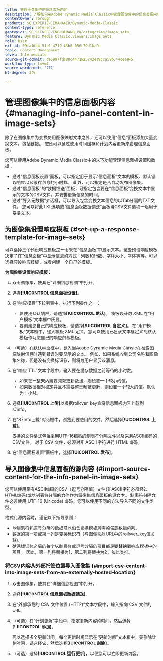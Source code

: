 ```yaml
---
title: 管理图像集中的信息面板内容
description: 了解如何在Adobe Dynamic Media Classic中管理图像集中的信息面板内容。
contentOwner: rbrough
products: SG_EXPERIENCEMANAGER/Dynamic-Media-Classic
content-type: reference
geptopics: SG_SCENESEVENONDEMAND_PK/categories/image_sets
feature: Dynamic Media Classic,Viewers,Image Sets
role: User
exl-id: 09fafdb4-51e2-4719-83b6-056f79d1ba9e
topic: Content Management
level: Intermediate
source-git-commit: de6997fda88c4471625242ee9cca59b344cee945
workflow-type: tm+mt
source-wordcount: '777'
ht-degree: 34%

---
```


# 管理图像集中的信息面板内容{#managing-info-panel-content-in-image-sets}

除了在图像集中为变换使用图像映射文本之外，还可以使用“信息”面板添加大量变换文本，包括链接。 您还可以通过使用时间缓存和计划内容更新来管理信息面板。

您可以使用Adobe Dynamic Media Classic中的以下功能管理信息面板设置和数据：

* 通过“信息面板设置”面板，可以指定用于显示“信息面板”文本的模板、默认错误响应以及缓存信息的小时数。 此外，可以指定是否自动发布图像集。
* 通过“信息面板”的“数据馈送”面板，可指定包含要在“信息面板”变换文本中显示的文本的CSV文件，并安排更新信息的时间。
* 通过“导入元数据”对话框，可以导入包含变换文本信息的以Tab分隔的TXT文件。 您可以将此TXT选项或“信息面板数据馈送”面板与CSV文件选项一起用于变换文本。

## 为图像集设置响应模板 {#set-up-a-response-template-for-image-sets}

可以选择三个预设响应模板之一用来在“信息面板”中显示文本。这些预设响应模板决定了在“信息面板”中显示信息的方式：列数和行数、字样大小、字体等等。可以选择预设响应模板，或者创建一个自己的模板。

**为图像集设置响应模板：**

1. 双击图像集，使其在“详细信息视图”中打开。
1. 选择&#x200B;**[!UICONTROL 信息面板设置]**。
1. 在“响应模板”下拉列表中，执行下列操作之一：

   * 要使用默认响应，请选择&#x200B;**[!UICONTROL 默认]**。 模板设计的 XML 在“用户模板”文本框中灰显。
   * 要创建您自己的响应模板，请选择&#x200B;**[!UICONTROL 自定义]**。 在“用户模板”文本框中，键入模板 XML 定义。您可以使用已在该文本框定义的默认模板作为您自己的响应的基模板。

1. （可选）在默认响应框中，键入当Adobe Dynamic Media Classic在检索图像映射信息时遇到错误时要显示的文本。 例如，如果系统收到公司名称和图像集名称，但是没有变换标识符，则将为用户显示该消息。
1. 在“响应 TTL”文本字段中，输入要在缓存数据之前等待的小时数。

   * 如果在一整天内需要频繁更新数据，则设置一个较小的值。
   * 如果数据相对稳定并且不需要整天频繁更新，则设置一个较大的值。默认为十小时。

1. 选择&#x200B;**[!UICONTROL 上传]**&#x200B;以根据rollover_key值将信息面板内容上载到s7info。
1. 在“S7Info上载”对话框中，浏览到要使用的文件，然后选择&#x200B;**[!UICONTROL 上载]**。

   支持的文件格式包括采用UTF-16编码的制表符分隔文件以及采用ASCII编码的CSV文件。 对于 CSV 文件，必须对非 ASCII 字符进行 HTML 编码。

1. 在“信息面板设置”面板中，选择&#x200B;**[!UICONTROL 发布]**。

## 导入图像集中信息面板的源内容 {#import-source-content-for-the-info-panel-in-image-sets}

您可以使用带有ASCII编码的CSV（逗号分隔值）文件(非ASCII字符必须经过HTML编码)或以制表符分隔的文件作为图像集信息面板的源文本。 制表符分隔文件必须使用 UTF-16 (Unicode) 编码。您可以使用不同的方法导入不同的文件类型。

格式化源内容时，谨记以下指导原则：

* 以制表符和逗号分隔的数据可以包含变换模板所需的任意数量的列。
* 数据的第一项或第一列是变换标识符（与图像映射URL中的rollover_key值关联）。
* 确保标识符之后的每个以制表符或逗号分隔的项目都是要替换到响应模板中的项目。 因此，第一列将替换为$1$，第二列将替换为$2$，依此类推。

### 将CSV内容从外部托管位置导入图像集 {#import-csv-content-into-image-sets-from-an-externally-hosted-location}

1. 双击图像集，使其在“详细信息视图”中打开。
1. 选择&#x200B;**[!UICONTROL 信息面板数据馈送]**。
1. 在“外部承载的 CSV 文件位置 (HTTP)”文本字段中，输入指向 CSV 文件的 URL。
1. （可选）在“计划更新”字段中，指定更新内容的时间，然后选择&#x200B;**[!UICONTROL 添加]**。

   可以选择多个更新时间。每个更新时间显示在“更新时间”文本框中。要删除计划时间，请选择它，然后选择&#x200B;**[!UICONTROL 删除]**。

1. （可选）选择&#x200B;**[!UICONTROL 运行更新]**，以便您可以立即更新内容。
